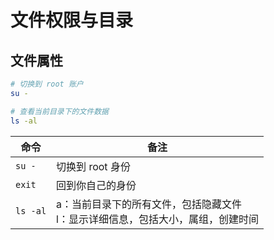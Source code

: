 # 文件权限与目录

## 文件属性

```sh
# 切换到 root 账户
su -

# 查看当前目录下的文件数据
ls -al
```

| 命令     | 备注                                                                                  |
| -------- | ------------------------------------------------------------------------------------- |
| `su -`   | 切换到 root 身份                                                                      |
| `exit`   | 回到你自己的身份                                                                      |
| `ls -al` | a：当前目录下的所有文件，包括隐藏文件 <br/> l：显示详细信息，包括大小，属组，创建时间 |
